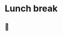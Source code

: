 <!-- .slide: data-background="#cf802a" -->
# Lunch break

## 🍝 <!-- .element style="font-size: 5em"-->
